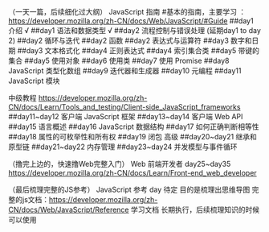 

（一天一篇，后续细化过大纲）
JavaScript 指南
	#基本的指南，主要学习 ：https://developer.mozilla.org/zh-CN/docs/Web/JavaScript/#Guide
	##day1 介绍 √
	##day1 语法和数据类型 √
	##day2 流程控制与错误处理 (延期day1 to day 2)
	##day2 循环与迭代
	##day2 函数
	##day2 表达式与运算符
	##day3 数字和日期
	##day3 文本格式化
	##day4 正则表达式
	##day4 索引集合类
	##day5 带键的集合
	##day5 使用对象
	##day6 使用类
	##day7 使用 Promise
	##day8 JavaScript 类型化数组
	##day9 迭代器和生成器
	##day10 元编程
	##day11 JavaScript 模块

中级教程 
	https://developer.mozilla.org/zh-CN/docs/Learn/Tools_and_testing/Client-side_JavaScript_frameworks
	##day11~day12 客户端 JavaScript 框架
	##day13~day14 客户端 Web API
	##day15 语言概述
	##day16 JavaScript 数据结构
	##day17 如何正确判断相等性
	##day18 属性的可枚举性和所有权
	##day19 闭包
高级
	##day20~day21 继承和原型链
	##day21~day22 内存管理
	##day23~day24 并发模型与事件循环

（撸完上边的，快速撸Web完整入门）
Web 前端开发者
	day25~day35
	https://developer.mozilla.org/zh-CN/docs/Learn/Front-end_web_developer

（最后梳理完整的JS参考）
JavaScript 参考
	day 待定 目的是梳理出思维导图
	完整的js文档：https://developer.mozilla.org/zh-CN/docs/Web/JavaScript/Reference
学习文档 长期执行，后续梳理知识的时候可以使用